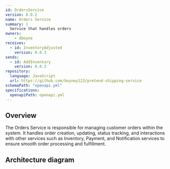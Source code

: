 ```yaml
---
id: OrdersService
version: 0.0.2
name: Orders Service
summary: |
  Service that handles orders
owners:
    - dboyne
receives:
  - id: InventoryAdjusted
    version: 0.0.3
sends:
  - id: AddInventory  
    version: 0.0.3
repository:
  language: JavaScript
  url: https://github.com/boyney123/pretend-shipping-service
schemaPath: "openapi.yml"
specifications:
  openapiPath: openapi.yml
---
```


## Overview

The Orders Service is responsible for managing customer orders within the system. It handles order creation, updating, status tracking, and interactions with other services such as Inventory, Payment, and Notification services to ensure smooth order processing and fulfillment.

## Architecture diagram 

<NodeGraph />